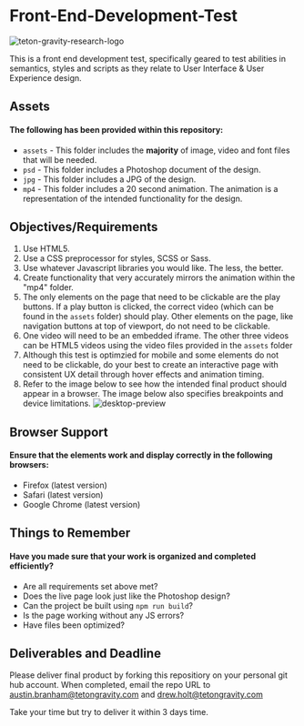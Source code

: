 # Front-End-Development-Test
![teton-gravity-research-logo](https://user-images.githubusercontent.com/25068260/46886003-cc7ac380-ce16-11e8-9078-923672736395.png)

This is a front end development test, specifically geared to test abilities in semantics, styles and scripts as they relate to User Interface & User Experience design.

## Assets
#### The following has been provided within this repository:

- `assets` - This folder includes the **majority** of image, video and font files that will be needed.
- `psd` - This folder includes a Photoshop document of the design.
- `jpg` - This folder includes a JPG of the design.
- `mp4` - This folder includes a 20 second animation. The animation is a representation of the intended functionality for the design.

## Objectives/Requirements
1. Use HTML5.
2. Use a CSS preprocessor for styles, SCSS or Sass.
3. Use whatever Javascript libraries you would like. The less, the better.
4. Create functionality that very accurately mirrors the animation within the "mp4" folder.
5. The only elements on the page that need to be clickable are the play buttons. If a play button is clicked, the correct video (which can be found in the `assets` folder) should play. Other elements on the page, like navigation buttons at top of viewport, do not need to be clickable.
6. One video will need to be an embedded iframe. The other three videos can be HTML5 videos using the video files provided in the `assets` folder
7. Although this test is optimzied for mobile and some elements do not need to be clickable, do your best to create an interactive page with consistent UX detail through hover effects and animation timing.
8. Refer to the image below to see how the intended final product should appear in a browser. The image below also specifies breakpoints and device limitations.
![desktop-preview](https://user-images.githubusercontent.com/25068260/46884888-8a03b780-ce13-11e8-8ab4-97ed279216f1.jpg)

## Browser Support
#### Ensure that the elements work and display correctly in the following browsers:

- Firefox (latest version)
- Safari (latest version)
- Google Chrome (latest version)

## Things to Remember
#### Have you made sure that your work is organized and completed efficiently?

- Are all requirements set above met?
- Does the live page look just like the Photoshop design?
- Can the project be built using `npm run build`?
- Is the page working without any JS errors?
- Have files been optimized?

## Deliverables and Deadline
Please deliver final product by forking this repositiory on your personal git hub account. When completed, email the repo URL to austin.branham@tetongravity.com and drew.holt@tetongravity.com

Take your time but try to deliver it within 3 days time.
